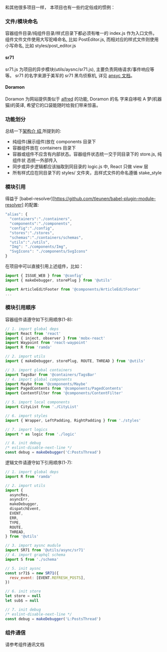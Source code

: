 和其他很多项目一样， 本项目也有一些约定俗成的惯例：

### 文件/模块命名

容器组件目录/纯组件目录/样式目录下都必须有唯一的 index.js 作为入口文件。
组件文件文件使用大写驼峰命名, 比如 PostEditor.js, 而相对应的样式文件则使用小写命名, 比如 styles/post_editor.js

#### sr71

sr71.js 为项目的异步模块(utils/aysnc/sr71.js), 主要负责网络请求/事件响应等等。
sr71 的名字来源于美军的 sr71 黑鸟侦察机, 详见 [ansyc 文档](https://github.com/coderplanets/coderplanets_web/blob/docs/docs/js/async.zh-CN.md)。

#### Doramon

Doramon 为网站提供类似于 [alfred](https://www.alfredapp.com/) 的功能, Doramon 的名
字来自哆啦 A 梦(机器猫)的英译, 希望它的口袋能随时给我们带来惊喜。

### 功能划分

总结一下[架构介
绍
](https://github.com/coderplanets/coderplanets_web/blob/docs/docs/architecture/intro.zh-CN.md)
所提到的:

- 纯组件(展示组件)放在 components 目录下
- 容器组件放在 containers 目录下
- 容器或组件不应含有内部状态。容器组件状态统一交于同目录下的 store.js, 纯组件状
  态统一外部传入
- 同步或异步逻辑都应该抽取到同目录的 logic.js 中, React 只做 view 层
- 所有样式应在同目录下的 styles/ 文件夹，且样式文件的命名遵循 stake_style

### 模块引用

得益于 [babel-resolver][https://github.com/tleunen/babel-plugin-module-resolver] 的配置:

```js
"alias": {
  "containers":"./containers",
  "components":"./components",
  "config":"./config",
  "stores":"./stores",
  "schemas":"./containers/schemas",
  "utils":"./utils",
  "Img": "./components/Img",
  "SvgIcons": "./components/SvgIcons"
}
```

在项目中可以直接引用上述组件，比如：

```js
import { ISSUE_WEB } from '@config'
import { makeDebugger, storePlug } from '@utils'

import ArticleEditFooter from '@components/ArticleEditFooter'
...
```

### 模块引用顺序

容器组件请遵守如下引用顺序(1-8):

```js
// 1. import global deps
import React from 'react'
import { inject, observer } from 'mobx-react'
import Waypoint from 'react-waypoint'
import R from 'ramda'

// 2. import utils
import { makeDebugger, storePlug, ROUTE, THREAD } from '@utils'

// 3. import global containers
import TagsBar from '@containers/TagsBar'
// 4. import global components
import Maybe from '@components/Maybe'
import PagedContents from '@components/PagedContents'
import ContentFilter from '@components/ContentFilter'

// 5. import local components
import CityList from './CityList'

// 6. import styles
import { Wrapper, LeftPadding, RightPadding } from './styles'

// 7. import logics
import * as logic from './logic'

// 8. init debug
/* eslint-disable-next-line */
const debug = makeDebugger('C:PostsThread')
```

逻辑文件请遵守如下引用顺序(1-7):

```js
// 1. import global deps
import R from 'ramda'

// 2. import utils
import {
  asyncRes,
  asyncErr,
  makeDebugger,
  dispatchEvent,
  EVENT,
  ERR,
  TYPE,
  ROUTE,
  THREAD,
} from '@utils'

// 3. import aysnc mudule
import SR71 from '@utils/async/sr71'
// 4. import graphql schema
import S from './schema'

// 5. init aysnc
const sr71$ = new SR71({
  resv_event: [EVENT.REFRESH_POSTS],
})

// 6. init store
let store = null
let sub$ = null

// 7. init debug
/* eslint-disable-next-line */
const debug = makeDebugger('L:PostsThread')
```

### 组件通信

请参考组件通讯文档
